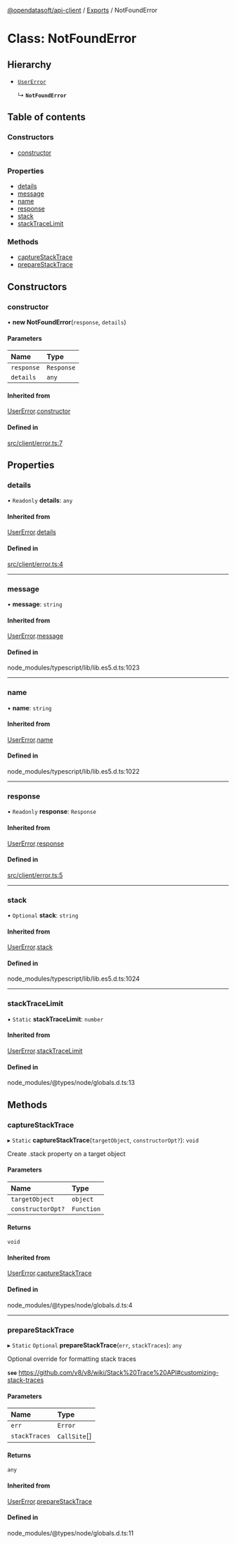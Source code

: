 [@opendatasoft/api-client](../README.md) / [Exports](../modules.md) / NotFoundError

# Class: NotFoundError

## Hierarchy

- [`UserError`](UserError.md)

  ↳ **`NotFoundError`**

## Table of contents

### Constructors

- [constructor](NotFoundError.md#constructor)

### Properties

- [details](NotFoundError.md#details)
- [message](NotFoundError.md#message)
- [name](NotFoundError.md#name)
- [response](NotFoundError.md#response)
- [stack](NotFoundError.md#stack)
- [stackTraceLimit](NotFoundError.md#stacktracelimit)

### Methods

- [captureStackTrace](NotFoundError.md#capturestacktrace)
- [prepareStackTrace](NotFoundError.md#preparestacktrace)

## Constructors

### constructor

• **new NotFoundError**(`response`, `details`)

#### Parameters

| Name | Type |
| :------ | :------ |
| `response` | `Response` |
| `details` | `any` |

#### Inherited from

[UserError](UserError.md).[constructor](UserError.md#constructor)

#### Defined in

[src/client/error.ts:7](https://github.com/opendatasoft/ods-dataviz-sdk/blob/b7a8d5d/packages/api-client/src/client/error.ts#L7)

## Properties

### details

• `Readonly` **details**: `any`

#### Inherited from

[UserError](UserError.md).[details](UserError.md#details)

#### Defined in

[src/client/error.ts:4](https://github.com/opendatasoft/ods-dataviz-sdk/blob/b7a8d5d/packages/api-client/src/client/error.ts#L4)

___

### message

• **message**: `string`

#### Inherited from

[UserError](UserError.md).[message](UserError.md#message)

#### Defined in

node_modules/typescript/lib/lib.es5.d.ts:1023

___

### name

• **name**: `string`

#### Inherited from

[UserError](UserError.md).[name](UserError.md#name)

#### Defined in

node_modules/typescript/lib/lib.es5.d.ts:1022

___

### response

• `Readonly` **response**: `Response`

#### Inherited from

[UserError](UserError.md).[response](UserError.md#response)

#### Defined in

[src/client/error.ts:5](https://github.com/opendatasoft/ods-dataviz-sdk/blob/b7a8d5d/packages/api-client/src/client/error.ts#L5)

___

### stack

• `Optional` **stack**: `string`

#### Inherited from

[UserError](UserError.md).[stack](UserError.md#stack)

#### Defined in

node_modules/typescript/lib/lib.es5.d.ts:1024

___

### stackTraceLimit

▪ `Static` **stackTraceLimit**: `number`

#### Inherited from

[UserError](UserError.md).[stackTraceLimit](UserError.md#stacktracelimit)

#### Defined in

node_modules/@types/node/globals.d.ts:13

## Methods

### captureStackTrace

▸ `Static` **captureStackTrace**(`targetObject`, `constructorOpt?`): `void`

Create .stack property on a target object

#### Parameters

| Name | Type |
| :------ | :------ |
| `targetObject` | `object` |
| `constructorOpt?` | `Function` |

#### Returns

`void`

#### Inherited from

[UserError](UserError.md).[captureStackTrace](UserError.md#capturestacktrace)

#### Defined in

node_modules/@types/node/globals.d.ts:4

___

### prepareStackTrace

▸ `Static` `Optional` **prepareStackTrace**(`err`, `stackTraces`): `any`

Optional override for formatting stack traces

**`see`** https://github.com/v8/v8/wiki/Stack%20Trace%20API#customizing-stack-traces

#### Parameters

| Name | Type |
| :------ | :------ |
| `err` | `Error` |
| `stackTraces` | `CallSite`[] |

#### Returns

`any`

#### Inherited from

[UserError](UserError.md).[prepareStackTrace](UserError.md#preparestacktrace)

#### Defined in

node_modules/@types/node/globals.d.ts:11
